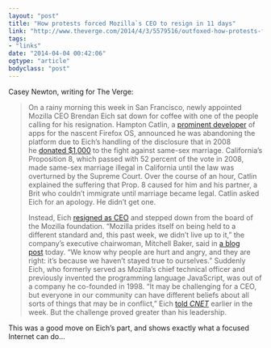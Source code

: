 ```yaml
---
layout: "post"
title: "How protests forced Mozilla`s CEO to resign in 11 days"
link: "http://www.theverge.com/2014/4/3/5579516/outfoxed-how-protests-forced-mozillas-ceo-to-resign-in-11-days"
tags: 
- "links"
date: "2014-04-04 00:42:06"
ogtype: "article"
bodyclass: "post"
---
```


Casey Newton, writing for The Verge:

> On a rainy morning this week in San Francisco, newly appointed Mozilla CEO Brendan Eich sat down for coffee with one of the people calling for his resignation. Hampton Catlin, a [prominent developer](http://www.teamrarebit.com/) of apps for the nascent Firefox OS, announced he was abandoning the platform due to Eich’s handling of the disclosure that in 2008 he [donated $1,000](http://articles.latimes.com/2012/apr/04/business/la-fi-tn-brendan-eich-prop-8-contribution-20120404) to the fight against same-sex marriage. California’s Proposition 8, which passed with 52 percent of the vote in 2008, made same-sex marriage illegal in California until the law was overturned by the Supreme Court. Over the course of an hour, Catlin explained the suffering that Prop. 8 caused for him and his partner, a Brit who couldn’t immigrate until marriage became legal. Catlin asked Eich for an apology. He didn’t get one.
> 
> Instead, Eich [resigned as CEO](http://www.theverge.com/2014/4/3/5578984/mozilla-ceo-resigns-amid-controversy-over-donation-to-anti-gay) and stepped down from the board of the Mozilla foundation. “Mozilla prides itself on being held to a different standard and, this past week, we didn’t live up to it,” the company’s executive chairwoman, Mitchell Baker, said in [a blog post](https://blog.mozilla.org/blog/2014/04/03/brendan-eich-steps-down-as-mozilla-ceo/) today. “We know why people are hurt and angry, and they are right: it’s because we haven’t stayed true to ourselves.” Suddenly Eich, who formerly served as Mozilla’s chief technical officer and previously invented the programming language JavaScript, was out of a company he co-founded in 1998. “It may be challenging for a CEO, but everyone in our community can have different beliefs about all sorts of things that may be in conflict,” Eich [told *CNET*](http://www.cnet.com/news/mozilla-ceo-gay-marriage-firestorm-could-hurt-firefox-cause-q-a/) earlier in the week. But the challenge proved greater than his leadership.

This was a good move on Eich’s part, and shows exactly what a focused Internet can do…
